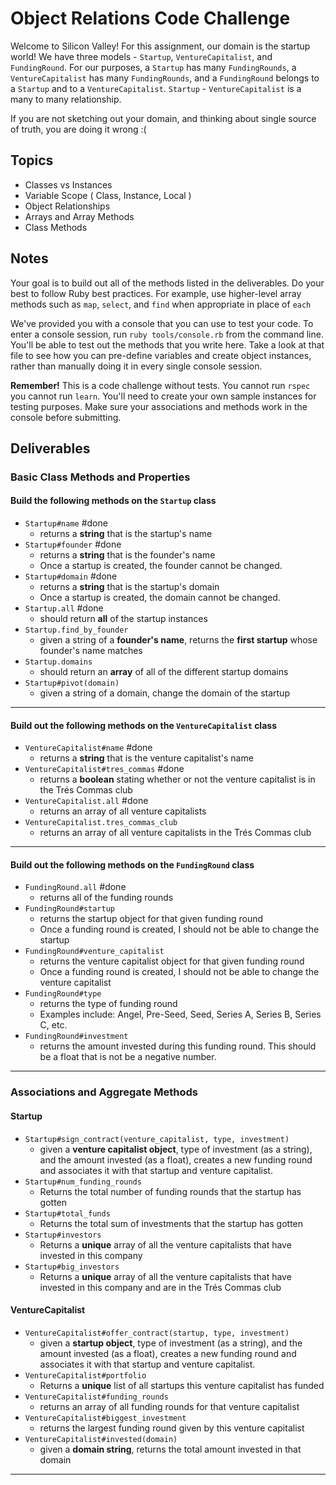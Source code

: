 # Object Relations Code Challenge

Welcome to Silicon Valley! For this assignment, our domain is the startup world! We have three models - `Startup`, `VentureCapitalist`, and `FundingRound`.
For our purposes, a `Startup` has many `FundingRounds`, a `VentureCapitalist` has many `FundingRounds`, and a `FundingRound` belongs to a `Startup` and to a `VentureCapitalist`.
`Startup` - `VentureCapitalist` is a many to many relationship.

If you are not sketching out your domain, and thinking about single source of truth,
you are doing it wrong :(

## Topics

- Classes vs Instances
- Variable Scope ( Class, Instance, Local )
- Object Relationships
- Arrays and Array Methods
- Class Methods

## Notes

Your goal is to build out all of the methods listed in the deliverables. Do your best to follow Ruby best practices. For example, use higher-level array methods such as `map`, `select`, and `find` when appropriate in place of `each`

We've provided you with a console that you can use to test your code. To enter a console session, run `ruby tools/console.rb` from the command line. You'll be able to test out the methods that you write here. Take a look at that file to see how you can pre-define variables and create object instances, rather than manually doing it in every single console session.

**Remember!** This is a code challenge without tests. You cannot run `rspec` you cannot run `learn`. You'll need to create your own sample instances for testing purposes. Make sure your associations and methods work in the console before submitting.

## Deliverables

### Basic Class Methods and Properties

#### Build the following methods on the `Startup` class

- `Startup#name` #done
  - returns a **string** that is the startup's name
- `Startup#founder` #done
  - returns a **string** that is the founder's name
  - Once a startup is created, the founder cannot be changed.
- `Startup#domain` #done
  - returns a **string** that is the startup's domain
  - Once a startup is created, the domain cannot be changed.
- `Startup.all` #done
  - should return **all** of the startup instances
- `Startup.find_by_founder`
  - given a string of a **founder's name**, returns the **first startup** whose founder's name matches
- `Startup.domains`
  - should return an **array** of all of the different startup domains
- `Startup#pivot(domain)`
  - given a string of a domain, change the domain of the startup

---

#### Build out the following methods on the `VentureCapitalist` class

- `VentureCapitalist#name` #done
  - returns a **string** that is the venture capitalist's name
- `VentureCapitalist#tres_commas` #done
  - returns a **boolean** stating whether or not the venture capitalist is in the Trés Commas club
- `VentureCapitalist.all` #done
  - returns an array of all venture capitalists
- `VentureCapitalist.tres_commas_club`
  - returns an array of all venture capitalists in the Trés Commas club

---

#### Build out the following methods on the `FundingRound` class

- `FundingRound.all` #done
  - returns all of the funding rounds
- `FundingRound#startup` 
  - returns the startup object for that given funding round
  - Once a funding round is created, I should not be able to change the startup
- `FundingRound#venture_capitalist`
  - returns the venture capitalist object for that given funding round
  - Once a funding round is created, I should not be able to change the venture capitalist
- `FundingRound#type`
  - returns the type of funding round
  - Examples include: Angel, Pre-Seed, Seed, Series A, Series B, Series C, etc.
- `FundingRound#investment`
  - returns the amount invested during this funding round. This should be a float that is not be a negative number.

---

### Associations and Aggregate Methods

#### Startup

- `Startup#sign_contract(venture_capitalist, type, investment)`
  - given a **venture capitalist object**, type of investment (as a string), and the amount invested (as a float), creates a new funding round and associates it with that startup and venture capitalist.
- `Startup#num_funding_rounds`
  - Returns the total number of funding rounds that the startup has gotten
- `Startup#total_funds`
  - Returns the total sum of investments that the startup has gotten
- `Startup#investors`
  - Returns a **unique** array of all the venture capitalists that have invested in this company
- `Startup#big_investors`
  - Returns a **unique** array of all the venture capitalists that have invested in this company and are in the Trés Commas club

#### VentureCapitalist

- `VentureCapitalist#offer_contract(startup, type, investment)`
  - given a **startup object**, type of investment (as a string), and the amount invested (as a float), creates a new funding round and associates it with that startup and venture capitalist.
- `VentureCapitalist#portfolio`
  - Returns a **unique** list of all startups this venture capitalist has funded
- `VentureCapitalist#funding_rounds`
  - returns an array of all funding rounds for that venture capitalist
- `VentureCapitalist#biggest_investment`
  - returns the largest funding round given by this venture capitalist
- `VentureCapitalist#invested(domain)`
  - given a **domain string**, returns the total amount invested in that domain

---
